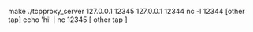 make
 ./tcpproxy_server 127.0.0.1 12345 127.0.0.1 12344
 nc -l 12344 [other tap]
 echo 'hi' | nc 12345 [ other tap ]
